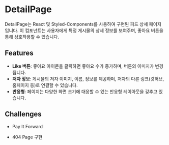 
# DetailPage

DetailPage는 React 및 Styled-Components를 사용하여 구현된 피드 상세 페이지입니다. 이 컴포넌트는 사용자에게 특정 게시물의 상세 정보를 보여주며, 좋아요 버튼을 통해 상호작용할 수 있습니다.

## Features

- **Like 버튼**: 좋아요 아이콘을 클릭하면 좋아요 수가 증가하며, 버튼의 이미지가 변경됩니다.
- **저자 정보**: 게시물의 저자 이미지, 이름, 정보를 제공하며, 저자의 다른 링크(깃허브, 홈페이지 등)로 연결할 수 있습니다.
- **반응형**: 페이지는 다양한 화면 크기에 대응할 수 있는 반응형 레이아웃을 갖추고 있습니다.

## Challenges

- Pay It Forward

- 404 Page 구현
  